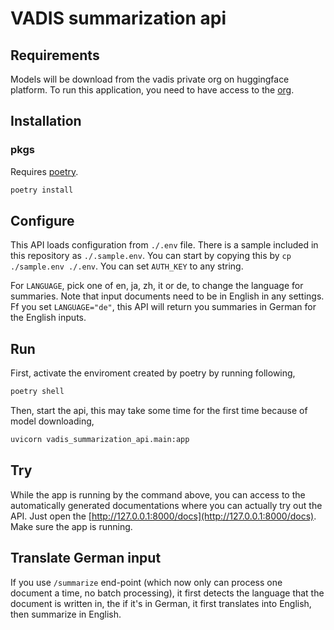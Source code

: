 # VADIS summarization api

## Requirements

Models will be download from the vadis private org on huggingface platform.
To run this application, you need to have access to the [org](https://huggingface.co/vadis).


## Installation

### pkgs
Requires [poetry](https://python-poetry.org/docs/).

```bash
poetry install
```

## Configure

This API loads configuration from `./.env` file.
There is a sample included in this repository as `./.sample.env`.
You can start by copying this by `cp ./sample.env ./.env`.
You can set `AUTH_KEY` to any string.

For `LANGUAGE`, pick one of en, ja, zh, it or de, to change the language for summaries.
Note that input documents need to be in English in any settings.
Ff you set `LANGUAGE="de"`, this API will return you summaries in German for the English inputs.

## Run

First, activate the enviroment created by poetry by running following,
```bash
poetry shell
```

Then, start the api, this may take some time for the first time because of model downloading,
```bash
uvicorn vadis_summarization_api.main:app
```

## Try

While the app is running by the command above, you can access to the automatically generated documentations where you can actually try out the API.
Just open the [http://127.0.0.1:8000/docs](http://127.0.0.1:8000/docs).
Make sure the app is running.

## Translate German input

If you use `/summarize` end-point (which now only can process one document a time, no batch processing), it first detects the language that the document is written in, the if it's in German, it first translates into English, then summarize in English.
